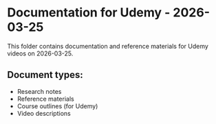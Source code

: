 # Documentation for Udemy - 2026-03-25

This folder contains documentation and reference materials for Udemy videos on 2026-03-25.

## Document types:
- Research notes
- Reference materials
- Course outlines (for Udemy)
- Video descriptions
